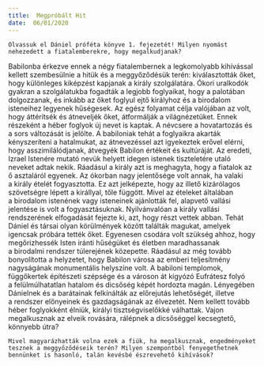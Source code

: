 ```yaml
---
title:  Megpróbált Hit
date:  06/01/2020
---
```


`Olvassuk el Dániel próféta könyve 1. fejezetét! Milyen nyomást nehezedett a fiatalemberekre, hogy megalkudjanak?`

Babilonba érkezve ennek a négy fiatalembernek a legkomolyabb kihívással kellett szembesülnie a hitük és a meggyőződésük terén: kiválasztották őket, hogy különleges kiképzést kapjanak a király szolgálatára. Ókori uralkodók gyakran a szolgálatukba fogadták a legjobb foglyaikat, hogy a palotában dolgozzanak, és inkább az őket foglyul ejtő királyhoz és a birodalom isteneihez legyenek hűségesek. Az egész folyamat célja valójában az volt, hogy áttérítsék és átneveljék őket, átformálják a világnézetüket. Ennek részeként a héber foglyok új nevet is kaptak. A névcsere a hovatartozás és a sors változását is jelölte. A babiloniak tehát a foglyaikra akarták kényszeríteni a hatalmukat, az átnevezéssel azt igyekeztek erővel elérni, hogy asszimilálódjanak, átvegyék Babilon értékeit és kultúráját. Az eredeti, Izrael Istenére mutató nevük helyett idegen istenek tiszteletére utaló neveket adtak nekik. Ráadásul a király azt is meghagyta, hogy a fiatalok az ő asztaláról egyenek. Az ókorban nagy jelentősége volt annak, ha valaki a király ételét fogyasztotta. Ez azt jelképezte, hogy az illető kizárólagos szövetségre lépett a királlyal, tőle függött. Mivel az ételeket általában a birodalom istenének vagy isteneinek ajánlották fel, alapvető vallási jelentése is volt a fogyasztásuknak. Nyilvánvalóan a király vallási rendszerének elfogadását fejezte ki, azt, hogy részt vettek abban. Tehát Dániel és társai olyan körülmények között találták magukat, amelyek igencsak próbára tették őket. Egyenesen csodára volt szükség ahhoz, hogy megőrizhessék Isten iránti hűségüket és életben maradhassanak a birodalmi rendszer túlerejének közepette. Ráadásul az még tovább bonyolította a helyzetet, hogy Babilon városa az emberi teljesítmény nagyságának monumentális helyszíne volt. A babiloni templomok, függőkertek építészeti szépsége és a városon át kígyózó Eufrátesz folyó a felülmúlhatatlan hatalom és dicsőség képét hordozta magán. Lényegében Dánielnek és a barátainak felkínálták az előrejutás lehetőségét, illetve a rendszer előnyeinek és gazdagságának az élvezetét. Nem kellett tovább héber foglyokként élniük, királyi tisztségviselőkké válhattak. Vajon megalkusznak az elveik rovására, rálépnek a dicsőséggel kecsegtető, könnyebb útra?

`Mivel magyarázhatták volna ezek a fiúk, ha megalkusznak, engedményeket tesznek a meggyőződéseik terén? Milyen szempontból fenyegethetnek bennünket is hasonló, talán kevésbé észrevehető kihívások?`